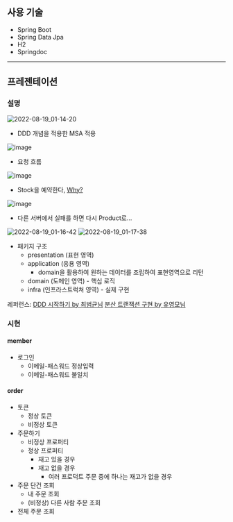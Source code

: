 ## 사용 기술
- Spring Boot
- Spring Data Jpa
- H2
- Springdoc

---
## 프레젠테이션
### 설명
![2022-08-19_01-14-20](https://user-images.githubusercontent.com/59721293/185443908-f2e7cd20-71d8-46b9-bb82-f33fdeb36e11.jpg)
- DDD 개념을 적용한 MSA 적용

![image](https://user-images.githubusercontent.com/59721293/185558132-f466bd9c-64b1-4f03-9122-3c638561114b.png)
- 요청 흐름

![image](https://user-images.githubusercontent.com/59721293/185558880-521fac3f-913a-4d2d-affe-f53894c0f48f.png)
- Stock을 예약한다, [Why?](https://github.com/kyupid/wt-2-week/issues/1#issuecomment-1220311205)

![image](https://user-images.githubusercontent.com/59721293/185560047-1610b395-54f0-43bd-8479-89d298b2b510.png)
- 다른 서버에서 실패를 하면 다시 Product로...


![2022-08-19_01-16-42](https://user-images.githubusercontent.com/59721293/185444364-9a1e521c-3c2f-422d-8843-5a4ce7626d70.jpg)
![2022-08-19_01-17-38](https://user-images.githubusercontent.com/59721293/185444549-d29a1c7c-918c-4e6a-8203-7aec001c0380.jpg)
- 패키지 구조
    - presentation (표현 영역)
    - application (응용 영역)
      - domain을 활용하여 원하는 데이터를 조립하여 표현영역으로 리턴
    - domain (도메인 영역) - 핵심 로직
    - infra (인프라스트럭쳐 영역) - 실제 구현

레퍼런스: [DDD 시작하기 by 최범균님](http://www.yes24.com/Product/Goods/108431347)
[분산 트랜잭션 구현 by 유영모님](https://www.popit.kr/rest-%EA%B8%B0%EB%B0%98%EC%9D%98-%EA%B0%84%EB%8B%A8%ED%95%9C-%EB%B6%84%EC%82%B0-%ED%8A%B8%EB%9E%9C%EC%9E%AD%EC%85%98-%EA%B5%AC%ED%98%84-1%ED%8E%B8/)
### 시현
#### member
- 로그인
  - 이메일-패스워드 정상입력
  - 이메일-패스워드 불일치

#### order
- 토큰
  - 정상 토큰
  - 비정상 토큰
- 주문하기
  - 비정상 프로퍼티 
  - 정상 프로퍼티
    - 재고 있을 경우
    - 재고 없을 경우
      - 여러 프로덕트 주문 중에 하나는 재고가 없을 경우
- 주문 단건 조회
  - 내 주문 조회
  - (비정상) 다른 사람 주문 조회
- 전체 주문 조회

